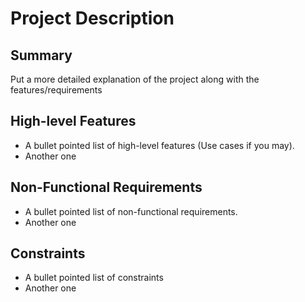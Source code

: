 # Project Description

## Summary

Put a more detailed explanation of the project along with the features/requirements

## High-level Features

- A bullet pointed list of high-level features (Use cases if you may).
- Another one

## Non-Functional Requirements

- A bullet pointed list of non-functional requirements.
- Another one

## Constraints

- A bullet pointed list of constraints
- Another one
